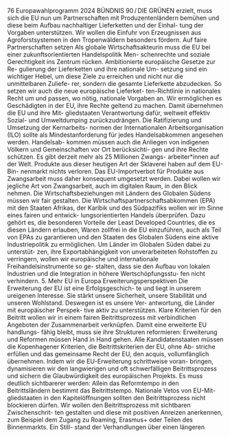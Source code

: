76
Europawahlprogramm 2024
BÜNDNIS 90 / DIE GRÜNEN 
erzielt, muss sich die EU nun um Partnerschaften 
mit Produzentenländern bemühen und diese beim 
Aufbau nachhaltiger Lieferketten und der Einhal-
tung der Vorgaben unterstützen. Wir wollen die 
Einfuhr von Erzeugnissen aus Agroforstsystemen in 
den Tropenwäldern besonders fördern.
Auf faire Partnerschaften setzen
Als globale Wirtschaftsakteurin muss die EU bei 
einer zukunftsorientierten Handelspolitik Men-
schenrechte und soziale Gerechtigkeit ins Zentrum 
rücken. Ambitionierte europäische Gesetze zur Re-
gulierung der Lieferketten und ihre nationale Um-
setzung sind ein wichtiger Hebel, um diese Ziele zu 
erreichen und nicht nur die unmittelbaren Zuliefe-
rer, sondern die gesamte Lieferkette abzudecken. 
So setzen wir auch die neue europäische Lieferket-
ten-Richtlinie in nationales Recht um und passen, 
wo nötig, nationale Vorgaben an. Wir ermöglichen 
es Geschädigten in der EU, ihre Rechte geltend zu 
machen. Damit übernehmen die EU und ihre Mit-
gliedstaaten Verantwortung dafür, weltweit effektiv 
Sozial- und Umweltdumping zurückzudrängen.
Die Ratifizierung und Umsetzung der Kernarbeits-
normen der Internationalen Arbeitsorganisation 
(ILO) sollte als Mindestanforderung für jedes 
Handelsabkommen angesehen werden. Handelsab-
kommen müssen auch die Anliegen von indigenen 
Völkern und Gemeinschaften vor Ort berücksichti-
gen und ihre Rechte schützen.
Es gibt derzeit mehr als 25 Millionen Zwangs-
arbeiter*innen auf der Welt. Produkte aus dieser 
heutigen Art der Sklaverei haben auf dem EU-Bin-
nenmarkt nichts verloren. Das EU-Importverbot für 
Produkte aus Zwangsarbeit muss daher konsequent 
umgesetzt werden. Dabei wollen wir jegliche Art 
von Zwangsarbeit, auch im digitalen Raum, in den 
Blick nehmen.
Die Wirtschaftsbeziehungen mit Ländern des 
Globalen Südens müssen wir fair gestalten. Die 
Wirtschaftspartnerschaftsabkommen (EPA) mit den 
Staaten Afrikas, der Karibik und des Südpazifiks 
wollen wir im Sinne eines fairen und entwick-
lungsorientierten Handels überprüfen. Dazu gehört 
es, die besonderen Vorteile der Least Developed 
Countries, die es diesen Ländern erlauben, Waren 
zollfrei in die EU einzuführen, auch als Teil von 
EPAs zu garantieren und den Staaten des Globalen 
Südens eine aktive Industriepolitik zu ermöglichen. 
Um Länder im Globalen Süden dabei zu unterstüt-
zen, ihre Exportabhängigkeit von unverarbeiteten 
Rohstoffen zu verringern, wollen wir europäische 
und internationale Freihandelsinstrumente so ge-
stalten, dass sie den Aufbau von lokalen Industrien 
und die Integration in höhere Wertschöpfungsstu-
fen nicht verhindern.
5. Mehr EU in Europa
Erweiterungsperspektiven
Die Erweiterung der EU ist eine Erfolgsgeschich-
te und liegt in unserem ureigenen Interesse. Sie 
stärkt unsere Sicherheit, unsere Stabilität und 
unseren Wohlstand. Deswegen ist es unsere Ver-
antwortung, die Länder mit europäischer Perspek-
tive aktiv zu unterstützen. Klare Kriterien für den 
Beitritt wollen wir in einem fairen Beitrittsprozess 
mit verbindlichen Angeboten der Zusammenarbeit 
verknüpfen. Damit eine erweiterte EU handlungs-
fähig bleibt, muss sie ihre Strukturen reformieren: 
Erweiterung und Reformen müssen Hand in Hand 
gehen.
Alle Kandidatenstaaten müssen die Kopenhagener 
Kriterien, die Beitrittskriterien der EU, ohne Ab-
striche erfüllen und das gemeinsame Recht der EU, 
den acquis, vollumfänglich übernehmen.
Indem wir die EU-Erweiterung schrittweise voran-
bringen, dynamisieren wir den langwierigen und 
oft schwerfälligen Beitrittsprozess und sichern 
die Glaubwürdigkeit des europäischen Projekts. 
Es muss deutlich sichtbarerer werden: Allein das 
Reformtempo in den Beitrittsländern bestimmt 
das Beitrittstempo. Nationale Vetos von EU-Mit-
gliedstaaten in den Kapitelöffnungen sollten den 
Beitrittsprozess nicht blockieren dürfen. Wir wollen 
den Beitrittsprozess mit sichtbaren Zwischenschrit-
ten gestalten und diese mit positiven Anreizen 
anerkennen, zum Beispiel dem Zugang zu Roaming, 
Erasmus+ oder Teilen des Binnenmarkts. Ein Still-
stand der Verhandlungen über einen längeren 
